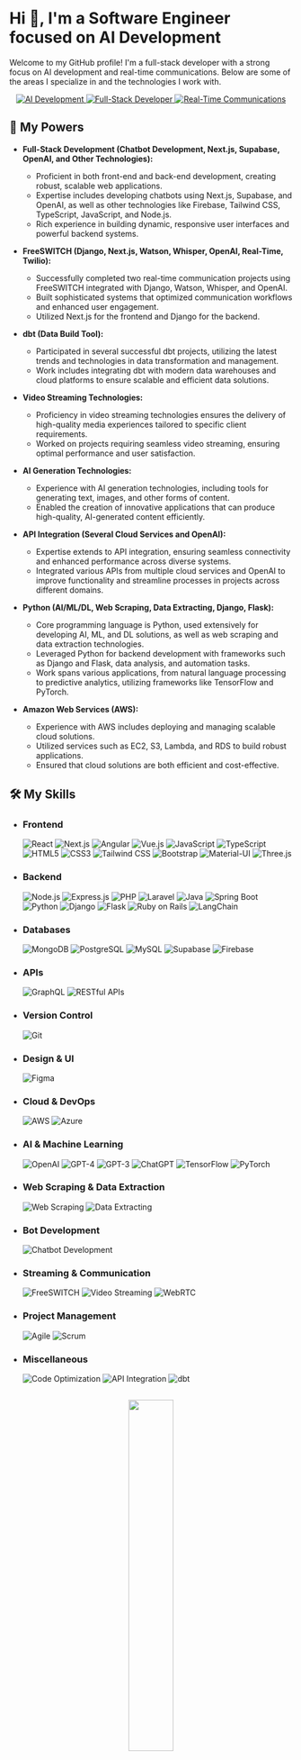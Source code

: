 # Hi 👋, I'm a Software Engineer focused on AI Development

Welcome to my GitHub profile! I'm a full-stack developer with a strong focus on AI development and real-time communications. Below are some of the areas I specialize in and the technologies I work with.

<p align="center">
  <a target="_blank" rel="noopener noreferrer nofollow" href="https://camo.githubusercontent.com/8bf100e68c061350ed91caa7e3988f9ef0c3580ba158e093e3c6f134814069c7/68747470733a2f2f696d672e736869656c64732e696f2f62616467652f41492d446576656c6f706d656e742d626c7565">
    <img src="https://camo.githubusercontent.com/8bf100e68c061350ed91caa7e3988f9ef0c3580ba158e093e3c6f134814069c7/68747470733a2f2f696d672e736869656c64732e696f2f62616467652f41492d446576656c6f706d656e742d626c7565" alt="AI Development" data-canonical-src="https://img.shields.io/badge/AI-Development-blue" style="max-width: 100%;">
  </a>
  <a target="_blank" rel="noopener noreferrer nofollow" href="https://camo.githubusercontent.com/6d8ee974363fea5fc3903545d7469fcfa874fb7ed3745764270764debe4d39ea/68747470733a2f2f696d672e736869656c64732e696f2f62616467652f46756c6c2d2d537461636b2d446576656c6f7065722d677265656e">
    <img src="https://camo.githubusercontent.com/6d8ee974363fea5fc3903545d7469fcfa874fb7ed3745764270764debe4d39ea/68747470733a2f2f696d672e736869656c64732e696f2f62616467652f46756c6c2d2d537461636b2d446576656c6f7065722d677265656e" alt="Full-Stack Developer" data-canonical-src="https://img.shields.io/badge/Full--Stack-Developer-green" style="max-width: 100%;">
  </a>
  <a target="_blank" rel="noopener noreferrer nofollow" href="https://camo.githubusercontent.com/cf5ca9f591b8f8d3773ce62cffb5c14a3eb60677f1417f77b9e0de1068056a4f/68747470733a2f2f696d672e736869656c64732e696f2f62616467652f5265616c2d2d54696d652d436f6d6d756e69636174696f6e732d79656c6c6f77">
    <img src="https://camo.githubusercontent.com/cf5ca9f591b8f8d3773ce62cffb5c14a3eb60677f1417f77b9e0de1068056a4f/68747470733a2f2f696d672e736869656c64732e696f2f62616467652f5265616c2d2d54696d652d436f6d6d756e69636174696f6e732d79656c6c6f77" alt="Real-Time Communications" data-canonical-src="https://img.shields.io/badge/Real--Time-Communications-yellow" style="max-width: 100%;">
  </a>
</p>

## 🚀 My Powers

<ul dir="auto">
<li>
<p dir="auto"><strong>Full-Stack Development (Chatbot Development, Next.js, Supabase, OpenAI, and Other Technologies):</strong></p>
<ul dir="auto">
<li>Proficient in both front-end and back-end development, creating robust, scalable web applications.</li>
<li>Expertise includes developing chatbots using Next.js, Supabase, and OpenAI, as well as other technologies like Firebase, Tailwind CSS, TypeScript, JavaScript, and Node.js.</li>
<li>Rich experience in building dynamic, responsive user interfaces and powerful backend systems.</li>
</ul>
</li>
<li>
<p dir="auto"><strong>FreeSWITCH (Django, Next.js, Watson, Whisper, OpenAI, Real-Time, Twilio):</strong></p>
<ul dir="auto">
<li>Successfully completed two real-time communication projects using FreeSWITCH integrated with Django, Watson, Whisper, and OpenAI.</li>
<li>Built sophisticated systems that optimized communication workflows and enhanced user engagement.</li>
<li>Utilized Next.js for the frontend and Django for the backend.</li>
</ul>
</li>
<li>
<p dir="auto"><strong>dbt (Data Build Tool):</strong></p>
<ul dir="auto">
<li>Participated in several successful dbt projects, utilizing the latest trends and technologies in data transformation and management.</li>
<li>Work includes integrating dbt with modern data warehouses and cloud platforms to ensure scalable and efficient data solutions.</li>
</ul>
</li>
<li>
<p dir="auto"><strong>Video Streaming Technologies:</strong></p>
<ul dir="auto">
<li>Proficiency in video streaming technologies ensures the delivery of high-quality media experiences tailored to specific client requirements.</li>
<li>Worked on projects requiring seamless video streaming, ensuring optimal performance and user satisfaction.</li>
</ul>
</li>
<li>
<p dir="auto"><strong>AI Generation Technologies:</strong></p>
<ul dir="auto">
<li>Experience with AI generation technologies, including tools for generating text, images, and other forms of content.</li>
<li>Enabled the creation of innovative applications that can produce high-quality, AI-generated content efficiently.</li>
</ul>
</li>
<li>
<p dir="auto"><strong>API Integration (Several Cloud Services and OpenAI):</strong></p>
<ul dir="auto">
<li>Expertise extends to API integration, ensuring seamless connectivity and enhanced performance across diverse systems.</li>
<li>Integrated various APIs from multiple cloud services and OpenAI to improve functionality and streamline processes in projects across different domains.</li>
</ul>
</li>
<li>
<p dir="auto"><strong>Python (AI/ML/DL, Web Scraping, Data Extracting, Django, Flask):</strong></p>
<ul dir="auto">
<li>Core programming language is Python, used extensively for developing AI, ML, and DL solutions, as well as web scraping and data extraction technologies.</li>
<li>Leveraged Python for backend development with frameworks such as Django and Flask, data analysis, and automation tasks.</li>
<li>Work spans various applications, from natural language processing to predictive analytics, utilizing frameworks like TensorFlow and PyTorch.</li>
</ul>
</li>
<li>
<p dir="auto"><strong>Amazon Web Services (AWS):</strong></p>
<ul dir="auto">
<li>Experience with AWS includes deploying and managing scalable cloud solutions.</li>
<li>Utilized services such as EC2, S3, Lambda, and RDS to build robust applications.</li>
<li>Ensured that cloud solutions are both efficient and cost-effective.</li>
</ul>
</li>
</ul>

## 🛠️ My Skills

- ### Frontend

  ![React](https://img.shields.io/badge/React-61DAFB?style=flat&logo=react&logoColor=black)
  ![Next.js](https://img.shields.io/badge/Next.js-000000?style=flat&logo=nextdotjs&logoColor=white)
  ![Angular](https://img.shields.io/badge/Angular-DD0031?style=flat&logo=angular&logoColor=white)
  ![Vue.js](https://img.shields.io/badge/Vue.js-4FC08D?style=flat&logo=vuedotjs&logoColor=white)
  ![JavaScript](https://img.shields.io/badge/JavaScript-F7DF1E?style=flat&logo=javascript&logoColor=black)
  ![TypeScript](https://img.shields.io/badge/TypeScript-007ACC?style=flat&logo=typescript&logoColor=white)
  ![HTML5](https://img.shields.io/badge/HTML5-E34F26?style=flat&logo=html5&logoColor=white)
  ![CSS3](https://img.shields.io/badge/CSS3-1572B6?style=flat&logo=css3&logoColor=white)
  ![Tailwind CSS](https://img.shields.io/badge/Tailwind_CSS-38B2AC?style=flat&logo=tailwind-css&logoColor=white)
  ![Bootstrap](https://img.shields.io/badge/Bootstrap-563D7C?style=flat&logo=bootstrap&logoColor=white)
  ![Material-UI](https://img.shields.io/badge/Material--UI-0081CB?style=flat&logo=material-ui&logoColor=white)
  ![Three.js](https://img.shields.io/badge/Three.js-000000?style=flat&logo=three.js&logoColor=white)

- ### Backend

  ![Node.js](https://img.shields.io/badge/Node.js-339933?style=flat&logo=nodedotjs&logoColor=white)
  ![Express.js](https://img.shields.io/badge/Express.js-000000?style=flat&logo=express&logoColor=white)
  ![PHP](https://img.shields.io/badge/PHP-777BB4?style=flat&logo=php&logoColor=white)
  ![Laravel](https://img.shields.io/badge/Laravel-FF2D20?style=flat&logo=laravel&logoColor=white)
  ![Java](https://img.shields.io/badge/Java-007396?style=flat&logo=java&logoColor=white)
  ![Spring Boot](https://img.shields.io/badge/Spring_Boot-6DB33F?style=flat&logo=spring-boot&logoColor=white)
  ![Python](https://img.shields.io/badge/Python-3776AB?style=flat&logo=python&logoColor=white)
  ![Django](https://img.shields.io/badge/Django-092E20?style=flat&logo=django&logoColor=white)
  ![Flask](https://img.shields.io/badge/Flask-000000?style=flat&logo=flask&logoColor=white)
  ![Ruby on Rails](https://img.shields.io/badge/Ruby_on_Rails-CC0000?style=flat&logo=rubyonrails&logoColor=white)
  ![LangChain](https://img.shields.io/badge/LangChain-000000?style=flat)

- ### Databases

  ![MongoDB](https://img.shields.io/badge/MongoDB-47A248?style=flat&logo=mongodb&logoColor=white)
  ![PostgreSQL](https://img.shields.io/badge/PostgreSQL-336791?style=flat&logo=postgresql&logoColor=white)
  ![MySQL](https://img.shields.io/badge/MySQL-4479A1?style=flat&logo=mysql&logoColor=white)
  ![Supabase](https://img.shields.io/badge/Supabase-3FCF8E?style=flat&logo=supabase&logoColor=white)
  ![Firebase](https://img.shields.io/badge/Firebase-FFCA28?style=flat&logo=firebase&logoColor=white)

- ### APIs

  ![GraphQL](https://img.shields.io/badge/GraphQL-E10098?style=flat&logo=graphql&logoColor=white)
  ![RESTful APIs](https://img.shields.io/badge/REST-02569B?style=flat&logo=rest&logoColor=white)

- ### Version Control

  ![Git](https://img.shields.io/badge/Git-F05032?style=flat&logo=git&logoColor=white)

- ### Design & UI

  ![Figma](https://img.shields.io/badge/Figma-F24E1E?style=flat&logo=figma&logoColor=white)

- ### Cloud & DevOps

  ![AWS](https://img.shields.io/badge/AWS-232F3E?style=flat&logo=amazon-aws&logoColor=white)
  ![Azure](https://img.shields.io/badge/Azure-0078D4?style=flat&logo=microsoft-azure&logoColor=white)

- ### AI & Machine Learning

  ![OpenAI](https://img.shields.io/badge/OpenAI-412991?style=flat&logo=openai&logoColor=white)
  ![GPT-4](https://img.shields.io/badge/GPT--4-412991?style=flat&logo=openai&logoColor=white)
  ![GPT-3](https://img.shields.io/badge/GPT--3-412991?style=flat&logo=openai&logoColor=white)
  ![ChatGPT](https://img.shields.io/badge/ChatGPT-412991?style=flat&logo=openai&logoColor=white)
  ![TensorFlow](https://img.shields.io/badge/TensorFlow-FF6F00?style=flat&logo=tensorflow&logoColor=white)
  ![PyTorch](https://img.shields.io/badge/PyTorch-EE4C2C?style=flat&logo=pytorch&logoColor=white)

- ### Web Scraping & Data Extraction

  ![Web Scraping](https://img.shields.io/badge/Web_Scraping-3776AB?style=flat&logo=python&logoColor=white)
  ![Data Extracting](https://img.shields.io/badge/Data_Extracting-3776AB?style=flat&logo=python&logoColor=white)

- ### Bot Development

  ![Chatbot Development](https://img.shields.io/badge/Chatbot_Development-FF6F00?style=flat&logo=openai&logoColor=white)

- ### Streaming & Communication

  ![FreeSWITCH](https://img.shields.io/badge/FreeSWITCH-000000?style=flat)
  ![Video Streaming](https://img.shields.io/badge/Video_Streaming-FF6F00?style=flat&logo=youtube&logoColor=white)
  ![WebRTC](https://img.shields.io/badge/WebRTC-FF6F00?style=flat&logo=webrtc&logoColor=white)

- ### Project Management

  ![Agile](https://img.shields.io/badge/Agile-61DAFB?style=flat&logo=agile&logoColor=black)
  ![Scrum](https://img.shields.io/badge/Scrum-FF6F00?style=flat&logo=scrum&logoColor=white)

- ### Miscellaneous

  ![Code Optimization](https://img.shields.io/badge/Code_Optimization-61DAFB?style=flat)
  ![API Integration](https://img.shields.io/badge/API_Integration-FF6F00?style=flat)
  ![dbt](https://img.shields.io/badge/dbt-FF694B?style=flat&logo=dbt&logoColor=white)


<!-- ## 📊 GitHub Stats -->
##

<!-- ![GitHub Stats](https://github-readme-stats.vercel.app/api?username=redtomato0129&show_icons=true) -->

<!--![Top Langs](https://github-readme-stats.vercel.app/api/top-langs/?username=redtomato0129&layout=compact) -->

<p align="center">
<img src="https://github-readme-stats.vercel.app/api/top-langs/?username=redtomato0129&theme=gotham&layout=compact"width="40%"/> 
</p>

<p align="center">
<a href="https://github.com/redtomato0129?tab=repositories"><img src="https://github-readme-stats-one-bice.vercel.app/api?username=redtomato0129&theme=gotham&show_icons=true&count_private=true&hide_border=false&role=OWNER,ORGANIZATION_MEMBER,COLLABORATOR"  width="48%" alt="@redtomato0129's github-readme-stats"/></a>
<a href="https://github.com/redtomato0129?tab=stars"><img src="https://github-readme-streak-stats.herokuapp.com?user=redtomato0129&theme=gotham&hide_border=false&date_format=M%20j%5B%2C%20Y%5D"  width="48%" alt="@RJ's github-readme-streak-stats"/></a>
</p>
